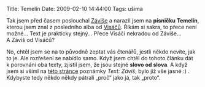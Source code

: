 Title: Temelín
Date: 2009-02-10 14:44:00
Tags: ušima

Tak jsem před časem poslouchal [Záviše](http://cs.wikipedia.org/wiki/Milan_Smrčka) a narazil jsem na **písničku Temelín**, kterou jsem znal z posledního alba od [Visáčů](http://cs.wikipedia.org/wiki/Visací_zámek_(hudební_skupina)). Říkám si sakra, to přece není možné… Text je prakticky stejný… Přece Visáči nekradou od Záviše… A Záviš od Visáčů?

No, chtěl jsem se na to původně zeptat vás čtenářů, jestli někdo nevíte, jak to je. Ale rozřešení se nabídlo samo. Když jsem chtěl do tohoto článku dát k porovnání oba texty, zjistil jsem, že jsou stejné **slovo od slova**. A když jsem si všiml na [této stránce](http://www.visaci.cz/cs/texty/punk-temelin) poznámky *Text: Záviš*, bylo již vše jasné :) . Kdybyste tedy někdo někdy pátrali „proč“ jako já, tak „proto“.